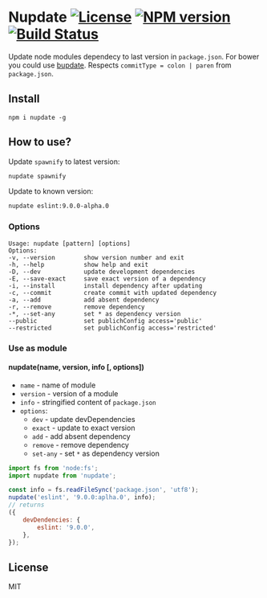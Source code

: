 # Nupdate [![License][LicenseIMGURL]][LicenseURL] [![NPM version][NPMIMGURL]][NPMURL] [![Build Status][BuildStatusIMGURL]][BuildStatusURL]

[NPMIMGURL]: https://img.shields.io/npm/v/nupdate.svg?style=flat
[BuildStatusIMGURL]: https://github.com/coderaiser/nupdate/actions/workflows/nodejs.yml/badge.svg
[LicenseIMGURL]: https://img.shields.io/badge/license-MIT-317BF9.svg?style=flat
[NPMURL]: https://npmjs.org/package/nupdate "npm"
[BuildStatusURL]: https://github.com/coderaiser/nupdate/actions/workflows/nodejs.yml "Build Status"
[LicenseURL]: https://tldrlegal.com/license/mit-license "MIT License"

Update node modules dependecy to last version in `package.json`. For bower you could use [bupdate](https://github.com/coderaiser/bupdate "bupdate").
Respects `commitType = colon | paren` from `package.json`.

## Install

```
npm i nupdate -g
```

## How to use?

Update `spawnify` to latest version:

```sh
nupdate spawnify
```

Update to known version:

```sh
nupdate eslint:9.0.0-alpha.0
```

### Options

```
Usage: nupdate [pattern] [options]
Options:
-v, --version        show version number and exit
-h, --help           show help and exit
-D, --dev            update development dependencies
-E, --save-exact     save exact version of a dependency
-i, --install        install dependency after updating
-c, --commit         create commit with updated dependency
-a, --add            add absent dependency
-r, --remove         remove dependency
-*, --set-any        set * as dependency version
--public             set publichConfig access='public'
--restricted         set publichConfig access='restricted'
```

### Use as module

#### nupdate(name, version, info [, options])

- `name` - name of module
- `version` - version of a module
- `info` - stringified content of `package.json`
- `options`:
  - `dev` - update devDependencies
  - `exact` - update to exact version
  - `add` - add absent dependency
  - `remove` - remove dependency
  - `set-any` - set `*` as dependency version

```js
import fs from 'node:fs';
import nupdate from 'nupdate';

const info = fs.readFileSync('package.json', 'utf8');
nupdate('eslint', '9.0.0:aplha.0', info);
// returns
({
    devDendencies: {
        eslint: '9.0.0',
    },
});
```

## License

MIT
